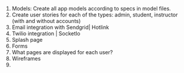 1. Models: Create all app models according to specs in model files.
2. Create user stories for each of the types: admin, student, instructor (with and without accounts)
3. Email integration with Sendgrid| Hotlink
4. Twilio integration | SocketIo
5. Splash page
6. Forms
7. What pages are displayed for each user?
8. Wireframes
9. 
